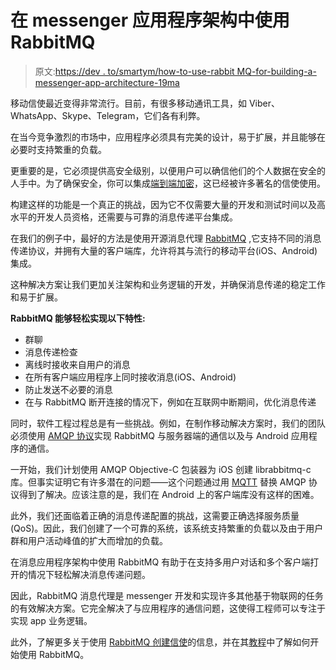 # 在 messenger 应用程序架构中使用 RabbitMQ

> 原文:[https://dev . to/smartym/how-to-use-rabbit MQ-for-building-a-messenger-app-architecture-19ma](https://dev.to/smartym/how-to-use-rabbitmq-for-building-a-messenger-app-architecture-19ma)

移动信使最近变得非常流行。目前，有很多移动通讯工具，如 Viber、WhatsApp、Skype、Telegram，它们各有利弊。

在当今竞争激烈的市场中，应用程序必须具有完美的设计，易于扩展，并且能够在必要时支持繁重的负载。

更重要的是，它必须提供高安全级别，以便用户可以确信他们的个人数据在安全的人手中。为了确保安全，你可以集成[端到端加密](https://smartym.pro/blog/mobile-app-security-using-end2end-encryption-for-protecting-mobile-messengers/)，这已经被许多著名的信使使用。

构建这样的功能是一个真正的挑战，因为它不仅需要大量的开发和测试时间以及高水平的开发人员资格，还需要与可靠的消息传递平台集成。

在我们的例子中，最好的方法是使用开源消息代理 [RabbitMQ](https://github.com/rabbitmq) ,它支持不同的消息传递协议，并拥有大量的客户端库，允许将其与流行的移动平台(iOS、Android)集成。

这种解决方案让我们更加关注架构和业务逻辑的开发，并确保消息传递的稳定工作和易于扩展。

**RabbitMQ 能够轻松实现以下特性:**

*   群聊
*   消息传递检查
*   离线时接收来自用户的消息
*   在所有客户端应用程序上同时接收消息(iOS、Android)
*   防止发送不必要的消息
*   在与 RabbitMQ 断开连接的情况下，例如在互联网中断期间，优化消息传递

同时，软件工程过程总是有一些挑战。例如，在制作移动解决方案时，我们的团队必须使用 [AMQP 协议](https://en.wikipedia.org/wiki/Advanced_Message_Queuing_Protocol)实现 RabbitMQ 与服务器端的通信以及与 Android 应用程序的通信。

一开始，我们计划使用 AMQP Objective-C 包装器为 iOS 创建 librabbitmq-c 库。但事实证明它有许多潜在的问题——这个问题通过用 [MQTT](https://github.com/jmesnil/MQTTKit) 替换 AMQP 协议得到了解决。应该注意的是，我们在 Android 上的客户端库没有这样的困难。

此外，我们还面临着正确的消息传递配置的挑战，这需要正确选择服务质量(QoS)。因此，我们创建了一个可靠的系统，该系统支持繁重的负载以及由于用户群和用户活动峰值的扩大而增加的负载。

在消息应用程序架构中使用 RabbitMQ 有助于在支持多用户对话和多个客户端打开的情况下轻松解决消息传递问题。

因此，RabbitMQ 消息代理是 messenger 开发和实现许多其他基于物联网的任务的有效解决方案。它完全解决了与应用程序的通信问题，这使得工程师可以专注于实现 app 业务逻辑。

此外，了解更多关于使用 [RabbitMQ 创建信使](https://smartym.pro/blog/using-rabbitmq-message-broker-for-messenger-development-some-clues-for-developers/)的信息，并在其[教程](https://www.rabbitmq.com/getstarted.html)中了解如何开始使用 RabbitMQ。